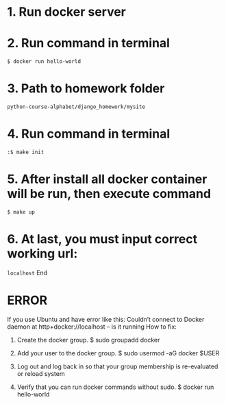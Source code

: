 # 1. Run docker server

# 2. Run command in terminal 
`$ docker run hello-world`

# 3. Path to homework folder 
`python-course-alphabet/django_homework/mysite`

# 4. Run command in terminal 
`:$ make init`

# 5. After install all docker container will be run, then execute command 
`$ make up`

# 6. At last, you must input correct working url: 
`localhost`
   End

# ERROR
If you use Ubuntu and have error like this: Couldn’t connect to Docker daemon at http+docker://localhost – is it running
How to fix: 
1. Create the docker group.
$ sudo groupadd docker

2. Add your user to the docker group.
$ sudo usermod -aG docker $USER

3. Log out and log back in so that your group membership is re-evaluated or reload system 

4. Verify that you can run docker commands without sudo.
$ docker run hello-world
